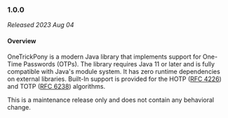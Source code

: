 ### 1.0.0

_Released 2023 Aug 04_

#### Overview

OneTrickPony is a modern Java library that implements support for One-Time
Passwords (OTPs). The library requires Java 11 or later and is fully compatible
with Java's module system. It has zero runtime dependencies on external
libraries. Built-In support is provided for the HOTP ([RFC 4226](https://www.rfc-editor.org/rfc/rfc4226))
and TOTP ([RFC 6238](https://www.rfc-editor.org/rfc/rfc6238)) algorithms.

This is a maintenance release only and does not contain any behavioral change.